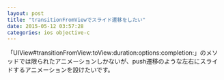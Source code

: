 ```yaml
---
layout: post
title: "transitionFromViewでスライド遷移をしたい"
date: 2015-05-12 03:57:28
categories: ios objective-c
---
```

<p>「UIView#transitionFromView:toView:duration:options:completion:」のメソッドでは限られたアニメーションしかないが、push遷移のような左右にスライドするアニメーションを設けたいです。</p>
